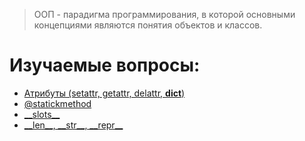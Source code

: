 > ООП - парадигма программирования, в которой основными концепциями являются понятия объектов и классов.

# Изучаемые вопросы:
- [Атрибуты (setattr, getattr, delattr, __dict__)](./docs/attributes.md)
- [@statickmethod](./docs/statickmethod.md)
- [\_\_slots\_\_](./docs/slots.md)
- [\_\_len\_\_, \_\_str\_\_, \_\_repr\_\_](docs/len_str_repr.md)
